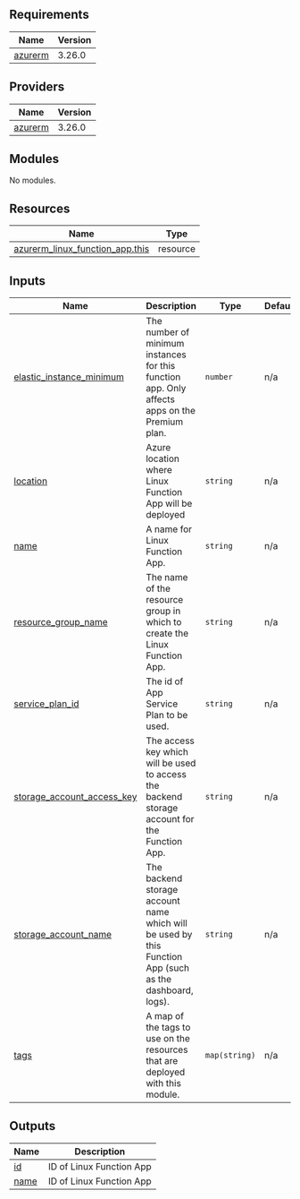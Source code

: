 <!-- BEGIN_TF_DOCS -->
## Requirements

| Name | Version |
|------|---------|
| <a name="requirement_azurerm"></a> [azurerm](#requirement\_azurerm) | 3.26.0 |

## Providers

| Name | Version |
|------|---------|
| <a name="provider_azurerm"></a> [azurerm](#provider\_azurerm) | 3.26.0 |

## Modules

No modules.

## Resources

| Name | Type |
|------|------|
| [azurerm_linux_function_app.this](https://registry.terraform.io/providers/hashicorp/azurerm/3.26.0/docs/resources/linux_function_app) | resource |

## Inputs

| Name | Description | Type | Default | Required |
|------|-------------|------|---------|:--------:|
| <a name="input_elastic_instance_minimum"></a> [elastic\_instance\_minimum](#input\_elastic\_instance\_minimum) | The number of minimum instances for this function app. Only affects apps on the Premium plan. | `number` | n/a | yes |
| <a name="input_location"></a> [location](#input\_location) | Azure location where Linux Function App will be deployed | `string` | n/a | yes |
| <a name="input_name"></a> [name](#input\_name) | A name for Linux Function App. | `string` | n/a | yes |
| <a name="input_resource_group_name"></a> [resource\_group\_name](#input\_resource\_group\_name) | The name of the resource group in which to create the Linux Function App. | `string` | n/a | yes |
| <a name="input_service_plan_id"></a> [service\_plan\_id](#input\_service\_plan\_id) | The id of App Service Plan to be used. | `string` | n/a | yes |
| <a name="input_storage_account_access_key"></a> [storage\_account\_access\_key](#input\_storage\_account\_access\_key) | The access key which will be used to access the backend storage account for the Function App. | `string` | n/a | yes |
| <a name="input_storage_account_name"></a> [storage\_account\_name](#input\_storage\_account\_name) | The backend storage account name which will be used by this Function App (such as the dashboard, logs). | `string` | n/a | yes |
| <a name="input_tags"></a> [tags](#input\_tags) | A map of the tags to use on the resources that are deployed with this module. | `map(string)` | n/a | yes |

## Outputs

| Name | Description |
|------|-------------|
| <a name="output_id"></a> [id](#output\_id) | ID of Linux Function App |
| <a name="output_name"></a> [name](#output\_name) | ID of Linux Function App |
<!-- END_TF_DOCS -->